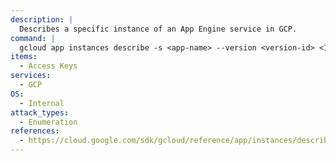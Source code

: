 ```yaml
---
description: |
  Describes a specific instance of an App Engine service in GCP.
command: |
  gcloud app instances describe -s <app-name> --version <version-id> <ID>
items:
  - Access Keys
services:
  - GCP
OS:
  - Internal
attack_types:
  - Enumeration
references:
  - https://cloud.google.com/sdk/gcloud/reference/app/instances/describe
---
```

